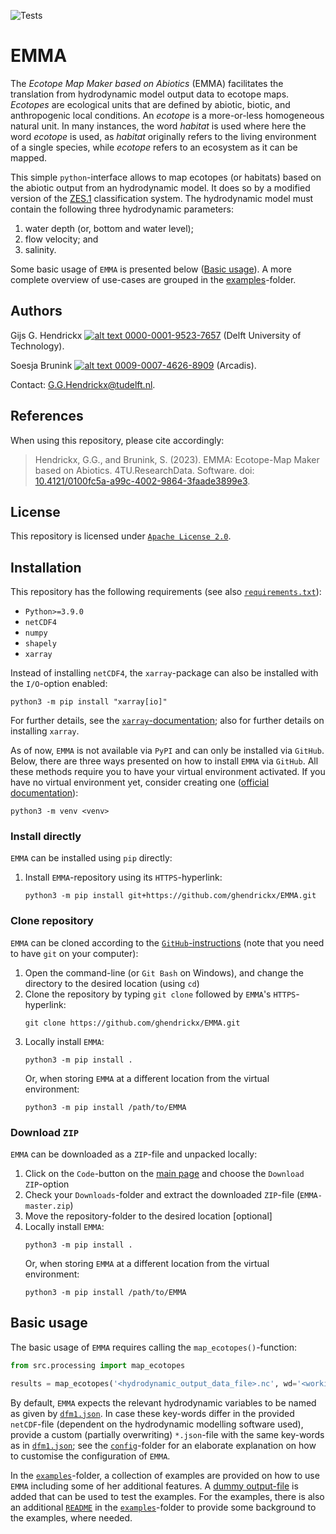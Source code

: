 ![Tests](https://github.com/ghendrickx/EMMA/actions/workflows/tests.yml/badge.svg)

# EMMA
The _Ecotope Map Maker based on Abiotics_ (EMMA) facilitates the translation from hydrodynamic model output data to 
ecotope maps. _Ecotopes_ are ecological units that are defined by abiotic, biotic, and anthropogenic local conditions.
An _ecotope_ is a more-or-less homogeneous natural unit. In many instances, the word _habitat_ is used where here the 
word _ecotope_ is used, as _habitat_ originally refers to the living environment of a single species, while _ecotope_ 
refers to an ecosystem as it can be mapped.

This simple `python`-interface allows to map ecotopes (or habitats) based on the abiotic output from an hydrodynamic 
model. It does so by a modified version of the [ZES.1](https://edepot.wur.nl/174540) classification system. The
hydrodynamic model must contain the following three hydrodynamic parameters:
 1. water depth (or, bottom and water level);
 1. flow velocity; and
 1. salinity.
 
Some basic usage of `EMMA` is presented below ([Basic usage](#basic-usage)). A more complete overview of use-cases are
grouped in the [examples](examples)-folder.

## Authors
Gijs G. Hendrickx 
[![alt text](https://camo.githubusercontent.com/e1ec0e2167b22db46b0a5d60525c3e4a4f879590a04c370fef77e6a7e00eb234/68747470733a2f2f696e666f2e6f726369642e6f72672f77702d636f6e74656e742f75706c6f6164732f323031392f31312f6f726369645f31367831362e706e67) 0000-0001-9523-7657](https://orcid.org/0000-0001-9523-7657)
(Delft University of Technology).

Soesja Brunink
[![alt text](https://camo.githubusercontent.com/e1ec0e2167b22db46b0a5d60525c3e4a4f879590a04c370fef77e6a7e00eb234/68747470733a2f2f696e666f2e6f726369642e6f72672f77702d636f6e74656e742f75706c6f6164732f323031392f31312f6f726369645f31367831362e706e67) 0009-0007-4626-8909](https://orcid.org/0009-0007-4626-8909) 
(Arcadis).

Contact: [G.G.Hendrickx@tudelft.nl](mailto:G.G.Hendrickx@tudelft.nl?subject=[GitHub]%20EMMA:%20).

## References
When using this repository, please cite accordingly:
>   Hendrickx, G.G., and 
    Brunink, S. 
    (2023). 
    EMMA: Ecotope-Map Maker based on Abiotics.
    4TU.ResearchData.
    Software.
    doi: [10.4121/0100fc5a-a99c-4002-9864-3faade3899e3](https://doi.org/10.4121/0100fc5a-a99c-4002-9864-3faade3899e3).

## License
This repository is licensed under [`Apache License 2.0`](LICENSE).

## Installation
This repository has the following requirements (see also [`requirements.txt`](requirements.txt)):
 -  `Python>=3.9.0`
 -  `netCDF4`
 -  `numpy`
 -  `shapely`
 -  `xarray`

Instead of installing `netCDF4`, the `xarray`-package can also be installed with the `I/O`-option enabled:
```
python3 -m pip install "xarray[io]"
```
For further details, see the 
[`xarray`-documentation](https://docs.xarray.dev/en/stable/getting-started-guide/installing.html#instructions);
also for further details on installing `xarray`.

As of now, `EMMA` is not available via `PyPI` and can only be installed via `GitHub`. Below, there are three ways 
presented on how to install `EMMA` via `GitHub`. All these methods require you to have your virtual environment 
activated. If you have no virtual environment yet, consider creating one 
([official documentation](https://docs.python.org/3/library/venv.html)):
```
python3 -m venv <venv>
```

### Install directly
`EMMA` can be installed using `pip` directly:
 1. Install `EMMA`-repository using its `HTTPS`-hyperlink:
    ```
    python3 -m pip install git+https://github.com/ghendrickx/EMMA.git
    ```

### Clone repository
`EMMA` can be cloned according to the 
[`GitHub`-instructions](https://docs.github.com/en/repositories/creating-and-managing-repositories/cloning-a-repository)
(note that you need to have `git` on your computer):
 1. Open the command-line (or `Git Bash` on Windows), and change the directory to the desired location (using `cd`)
 1. Clone the repository by typing `git clone` followed by `EMMA`'s `HTTPS`-hyperlink:
    ```
    git clone https://github.com/ghendrickx/EMMA.git
    ```
 1. Locally install `EMMA`:
    ```
    python3 -m pip install .
    ```
    Or, when storing `EMMA` at a different location from the virtual environment:
    ```
    python3 -m pip install /path/to/EMMA
    ```

### Download `ZIP`
`EMMA` can be downloaded as a `ZIP`-file and unpacked locally:
 1. Click on the `Code`-button on the [main page](https://github.com/ghendrickx/EMMA) and choose the 
 `Download ZIP`-option
 1. Check your `Downloads`-folder and extract the downloaded `ZIP`-file (`EMMA-master.zip`)
 1. Move the repository-folder to the desired location [optional]
 1. Locally install `EMMA`:
    ```
    python3 -m pip install .
    ```
    Or, when storing `EMMA` at a different location from the virtual environment:
    ```
    python3 -m pip install /path/to/EMMA
    ```


## Basic usage
The basic usage of `EMMA` requires calling the `map_ecotopes()`-function:
```python
from src.processing import map_ecotopes

results = map_ecotopes('<hydrodynamic_output_data_file>.nc', wd='<working/directory>')
```
By default, `EMMA` expects the relevant hydrodynamic variables to be named as given by [`dfm1.json`](config/dfm1.json). 
In case these key-words differ in the provided `netCDF`-file (dependent on the hydrodynamic modelling software used), 
provide a custom (partially overwriting) `*.json`-file with the same key-words as in [`dfm1.json`](config/dfm1.json); 
see the [`config`](config)-folder for an elaborate explanation on how to customise the configuration of `EMMA`.

In the [`examples`](examples)-folder, a collection of examples are provided on how to use `EMMA` including some of her 
additional features. A [dummy output-file](examples/ex_map_data) is added that can be used to test the examples. For the
examples, there is also an additional [`README`](examples/README.md) in the [`examples`](examples)-folder to provide
some background to the examples, where needed.
